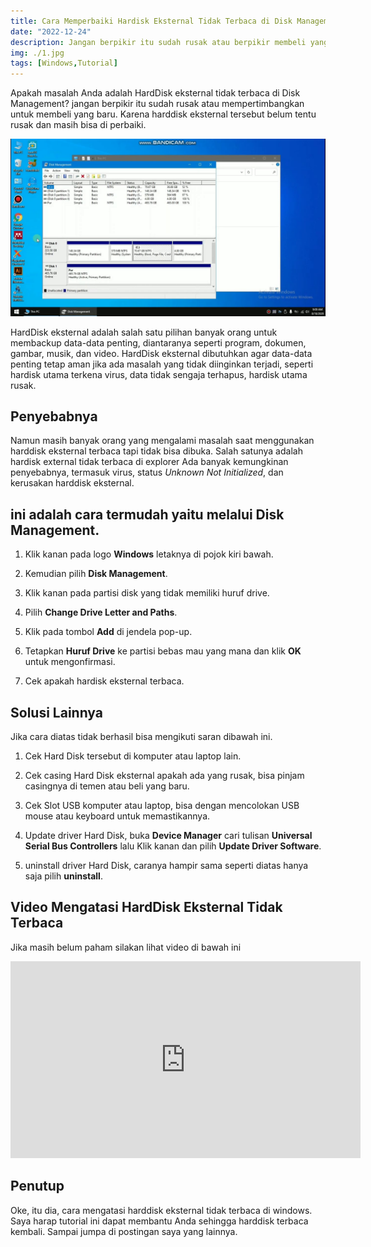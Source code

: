 ```yaml
---
title: Cara Memperbaiki Hardisk Eksternal Tidak Terbaca di Disk Management
date: "2022-12-24"
description: Jangan berpikir itu sudah rusak atau berpikir membeli yang baru. Lihat dulu cara memperbaiki Hard Disk eksternal tidak terbaca di Disk Management.
img: ./1.jpg
tags: [Windows,Tutorial]
---
```


Apakah masalah Anda adalah HardDisk eksternal tidak terbaca di Disk Management? jangan berpikir itu sudah rusak atau mempertimbangkan untuk membeli yang baru. Karena harddisk eksternal tersebut belum tentu rusak dan masih bisa di perbaiki.

![hardisk eksternal tidak terbaca](./1.jpg)

HardDisk eksternal adalah salah satu pilihan banyak orang untuk membackup data-data penting, diantaranya seperti program, dokumen, gambar, musik, dan video. HardDisk eksternal dibutuhkan agar data-data penting tetap aman jika ada masalah yang tidak diinginkan terjadi, seperti hardisk utama terkena virus, data tidak sengaja terhapus, hardisk utama rusak.

## Penyebabnya

Namun masih banyak orang yang mengalami masalah saat menggunakan harddisk eksternal terbaca tapi tidak bisa dibuka. Salah satunya adalah hardisk external tidak terbaca di explorer Ada banyak kemungkinan penyebabnya, termasuk virus, status _Unknown Not Initialized_, dan kerusakan harddisk eksternal.

## ini adalah cara termudah yaitu melalui Disk Management.

1.  Klik kanan pada logo **Windows** letaknya di pojok kiri bawah.

2.  Kemudian pilih **Disk Management**.

3.  Klik kanan pada partisi disk yang tidak memiliki huruf drive.

4.  Pilih **Change Drive Letter and Paths**.

5.  Klik pada tombol **Add** di jendela pop-up.

6.  Tetapkan **Huruf Drive** ke partisi bebas mau yang mana dan klik **OK** untuk mengonfirmasi.

7.  Cek apakah hardisk eksternal terbaca.

## Solusi Lainnya

Jika cara diatas tidak berhasil bisa mengikuti saran dibawah ini.

1.  Cek Hard Disk tersebut di komputer atau laptop lain.

2.  Cek casing Hard Disk eksternal apakah ada yang rusak, bisa pinjam casingnya di temen atau beli yang baru.

3.  Cek Slot USB komputer atau laptop, bisa dengan mencolokan USB mouse atau keyboard untuk memastikannya.

4.  Update driver Hard Disk, buka **Device Manager** cari tulisan **Universal Serial Bus Controllers** lalu Klik kanan dan pilih **Update Driver Software**.

5.  uninstall driver Hard Disk, caranya hampir sama seperti diatas hanya saja pilih **uninstall**.

## Video Mengatasi HardDisk Eksternal Tidak Terbaca

Jika masih belum paham silakan lihat video di bawah ini

<iframe width="560" height="315" src="https://www.youtube.com/embed/RGPtyd3Kix4" title="YouTube video player" frameborder="0" allow="accelerometer; autoplay; clipboard-write; encrypted-media; gyroscope; picture-in-picture" allowfullscreen></iframe>

## Penutup

Oke, itu dia, cara mengatasi harddisk eksternal tidak terbaca di windows. Saya harap tutorial ini dapat membantu Anda sehingga harddisk terbaca kembali. Sampai jumpa di postingan saya yang lainnya.